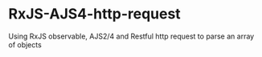 # RxJS-AJS4-http-request
Using RxJS observable, AJS2/4 and Restful http request to parse an array of objects
